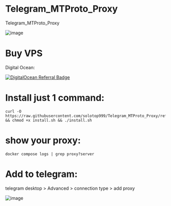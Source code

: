# Telegram_MTProto_Proxy
Telegram_MTProto_Proxy


![image](https://github.com/user-attachments/assets/0076ca1d-3d36-4b86-b99f-35a51f53444b)

# Buy VPS

Digital Ocean: 
  
  [![DigitalOcean Referral Badge](https://web-platforms.sfo2.cdn.digitaloceanspaces.com/WWW/Badge%201.svg)](https://www.digitalocean.com/?refcode=3143894b1895&utm_campaign=Referral_Invite&utm_medium=Referral_Program&utm_source=badge)

# Install just 1 command:
```
curl -O https://raw.githubusercontent.com/solotop999/Telegram_MTProto_Proxy/refs/heads/main/install.sh && chmod +x install.sh && ./install.sh
```

# show your proxy:

```
docker compose logs | grep proxy?server
```

# Add to telegram:
telegram desktop > Advanced > connection type  > add proxy

![image](https://github.com/user-attachments/assets/71bc23a7-cfae-4bb9-ba5c-bf5da21cdd22)

